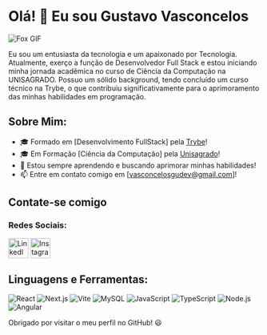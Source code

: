 # Olá! 👋 Eu sou Gustavo Vasconcelos

![Fox GIF](https://static-cdn.jtvnw.net/jtv_user_pictures/7d58f3be-0db6-4d9c-a415-d5f89739fcc7-profile_image-300x300.png)



Eu sou um entusiasta da tecnologia e um apaixonado por Tecnologia. Atualmente, exerço a função de Desenvolvedor Full Stack e estou iniciando minha jornada acadêmica no curso de Ciência da Computação na UNISAGRADO. Possuo um sólido background, tendo concluído um curso técnico na Trybe, o que contribuiu significativamente para o aprimoramento das minhas habilidades em programação.

## Sobre Mim:

- 🎓 Formado em [Desenvolvimento FullStack] pela [Trybe](https://www.betrybe.com/)!
- 🎓 Em Formação [Ciência da Computação] pela [Unisagrado](https://unisagrado.edu.br)!
- 🌱 Estou sempre aprendendo e buscando aprimorar minhas habilidades!
- 📫 Entre em contato comigo em [vasconcelosgudev@gmail.com]!

## Contate-se comigo

### Redes Sociais:
<p align="left">
  <a href="https://www.linkedin.com/in/vasconcelos-gu/" target="_blank"><img align="center" src="https://img.icons8.com/color/48/000000/linkedin.png" alt="LinkedIn" height="40" width="40" /></a>
  <a href="https://instagram.com/vasconcelosgu/" target="_blank"><img align="center" src="https://img.icons8.com/color/48/000000/instagram-new.png" alt="Instagram" height="40" width="40" /></a>
</p>

## Linguagens e Ferramentas:
<p align="left">
  <img src="https://img.icons8.com/color/48/000000/react-native.png" alt="React" />
  <img src="https://img.icons8.com/color/48/000000/nextjs" alt="Next.js" />
  <img src="https://img.icons8.com/color/48/000000/vite.png" alt="Vite" />
  <img src="https://img.icons8.com/color/48/000000/mysql.png" alt="MySQL" />
  <img src="https://img.icons8.com/color/48/000000/javascript.png" alt="JavaScript" />
  <img src="https://img.icons8.com/color/48/000000/typescript.png" alt="TypeScript" />
  <img src="https://img.icons8.com/color/48/000000/nodejs.png" alt="Node.js" />
  <img src="https://img.icons8.com/color/48/000000/angularjs.png" alt="Angular" />
</p>

Obrigado por visitar o meu perfil no GitHub! 😃
